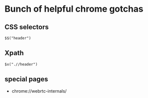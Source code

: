 # Bunch of helpful chrome gotchas
## CSS selectors
```
$$("header")
```

## Xpath
```
$x(".//header")
```
## special pages
- chrome://webrtc-internals/
